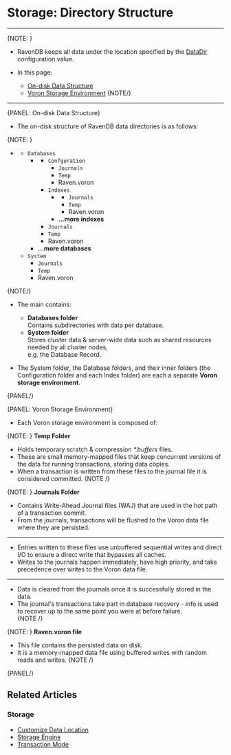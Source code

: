 # Storage: Directory Structure

---

{NOTE: }

* RavenDB keeps all data under the location specified by the [DataDir](../../server/configuration/core-configuration#datadir) configuration value.

* In this page:
    * [On-disk Data Structure](../../server/storage/directory-structure#on-disk-data-structure)
    * [Voron Storage Environment](../../server/storage/directory-structure#voron-storage-environment)
{NOTE/}

---

{PANEL: On-disk Data Structure}

* The on-disk structure of RavenDB data directories is as follows:

{NOTE: }

* __<data-dir>__
  * `Databases`
      * __<database-name>__
          * `Confguration`
              * `Journals`
              * `Temp`
              * Raven.voron
          * `Indexes`
              * __<index-name>__
                  * `Journals`
                  * `Temp`
                  * Raven.voron
              * __...more indexes__
          * `Journals`
          * `Temp`
          * Raven.voron
      * __...more databases__
  * `System`
      * `Journals`
      * `Temp`
      * Raven.voron

{NOTE/}

* The main <data-dir> contains:

  *  **Databases folder**  
     Contains subdirectories with data per database.  
  *  **System folder**  
     Stores cluster data & server-wide data such as shared resources needed by all cluster nodes,  
     e.g. the Database Record.  

* The System folder, the Database folders, and their inner folders (the Configuration folder and each Index folder) are each a separate **Voron storage environment**.

{PANEL/}

{PANEL: Voron Storage Environment}

* Each Voron storage environment is composed of:  

{NOTE: }
__Temp Folder__

* Holds temporary scratch & compression <em>*.buffers</em> files.
* These are small memory-mapped files that keep concurrent versions of the data for running transactions, storing data copies.
* When a transaction is written from these files to the journal file it is considered committed.
{NOTE /}

{NOTE: }
__Journals Folder__  

* Contains Write-Ahead Journal files (WAJ) that are used in the hot path of a transaction commit.  
* From the journals, transactions will be flushed to the Voron data file where they are persisted.  

---

* Entries written to these files use unbuffered sequential writes and direct I/O to ensure a direct write that bypasses all caches.  
* Writes to the journals happen immediately, have high priority, and take precedence over writes to the Voron data file.  

---

* Data is cleared from the journals once it is successfully stored in the data.  
* The journal's transactions take part in database recovery - info is used to recover up to the same point you were at before failure.  
{NOTE /}

{NOTE: }
__Raven.voron file__

* This file contains the persisted data on disk.  
* It is a memory-mapped data file using buffered writes with random reads and writes.
{NOTE /}
 
{PANEL/}

## Related Articles

### Storage

- [Customize Data Location](../../server/storage/customizing-raven-data-files-locations)
- [Storage Engine](../../server/storage/storage-engine)
- [Transaction Mode](../../server/storage/transaction-mode)
